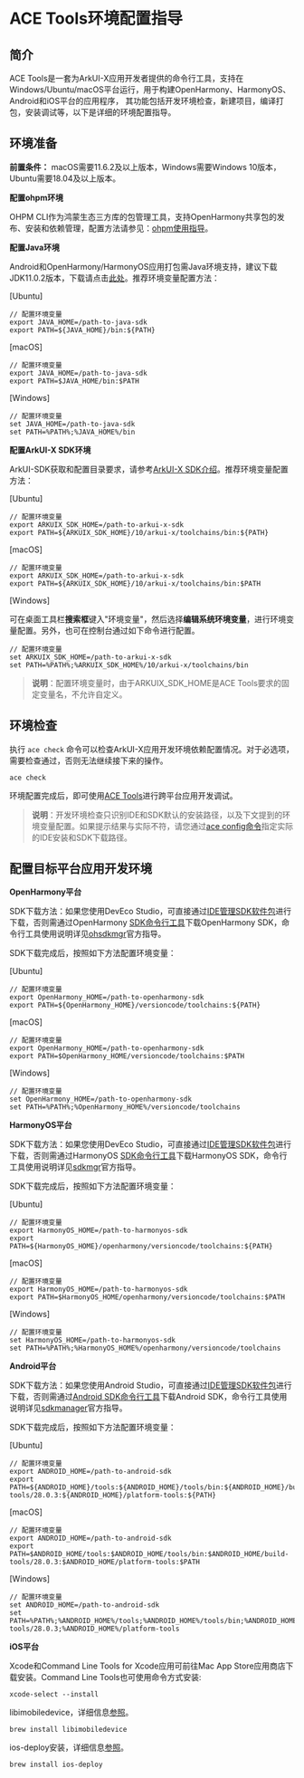 # ACE Tools环境配置指导

## 简介

ACE Tools是一套为ArkUI-X应用开发者提供的命令行工具，支持在Windows/Ubuntu/macOS平台运行，用于构建OpenHarmony、HarmonyOS、Android和iOS平台的应用程序， 其功能包括开发环境检查，新建项目，编译打包，安装调试等，以下是详细的环境配置指导。

## 环境准备

**前置条件：** macOS需要11.6.2及以上版本，Windows需要Windows 10版本，Ubuntu需要18.04及以上版本。

**配置ohpm环境**

   OHPM CLI作为鸿蒙生态三方库的包管理工具，支持OpenHarmony共享包的发布、安装和依赖管理，配置方法请参见：[ohpm使用指导](https://developer.harmonyos.com/cn/docs/documentation/doc-guides-V3/ide-command-line-ohpm-0000001490235312-V3)。

**配置Java环境**

   Android和OpenHarmony/HarmonyOS应用打包需Java环境支持，建议下载JDK11.0.2版本，下载请点击[此处](https://repo.huaweicloud.com/openjdk/)。推荐环境变量配置方法：

   [Ubuntu]

   ```shell
   // 配置环境变量
   export JAVA_HOME=/path-to-java-sdk
   export PATH=${JAVA_HOME}/bin:${PATH}
   ```

   [macOS]

   ```shell
   // 配置环境变量
   export JAVA_HOME=/path-to-java-sdk
   export PATH=$JAVA_HOME/bin:$PATH
   ```

   [Windows]

   ```shell
   // 配置环境变量
   set JAVA_HOME=/path-to-java-sdk
   set PATH=%PATH%;%JAVA_HOME%/bin
   ```

**配置ArkUI-X SDK环境**

   ArkUI-SDK获取和配置目录要求，请参考[ArkUI-X SDK介绍](../tools/how-to-use-arkui-x-sdk.md)。推荐环境变量配置方法：

   [Ubuntu]

   ```shell
   // 配置环境变量
   export ARKUIX_SDK_HOME=/path-to-arkui-x-sdk
   export PATH=${ARKUIX_SDK_HOME}/10/arkui-x/toolchains/bin:${PATH}
   ```
   [macOS]

   ```shell
   // 配置环境变量
   export ARKUIX_SDK_HOME=/path-to-arkui-x-sdk
   export PATH=${ARKUIX_SDK_HOME}/10/arkui-x/toolchains/bin:$PATH
   ```

   [Windows]

   可在桌面工具栏**搜索框**键入"环境变量"，然后选择**编辑系统环境变量**，进行环境变量配置。另外，也可在控制台通过如下命令进行配置。

   ```shell
   // 配置环境变量
   set ARKUIX_SDK_HOME=/path-to-arkui-x-sdk
   set PATH=%PATH%;%ARKUIX_SDK_HOME%/10/arkui-x/toolchains/bin
   ```
   > **说明**：配置环境变量时，由于ARKUIX_SDK_HOME是ACE Tools要求的固定变量名，不允许自定义。

## 环境检查

   执行 `ace check` 命令可以检查ArkUI-X应用开发环境依赖配置情况。对于必选项，需要检查通过，否则无法继续接下来的操作。

   ```shell
   ace check
   ```
   环境配置完成后，即可使用[ACE Tools](../quick-start/start-with-ace-tools.md#创建应用)进行跨平台应用开发调试。

  > **说明**：开发环境检查只识别IDE和SDK默认的安装路径，以及下文提到的环境变量配置。如果提示结果与实际不符，请您通过[ace config命令](https://gitcode.com/arkui-x/cli#ace-config)指定实际的IDE安装和SDK下载路径。

## 配置目标平台应用开发环境

**OpenHarmony平台**

   SDK下载方法：如果您使用DevEco Studio，可直接通过[IDE管理SDK软件包](https://developer.harmonyos.com/cn/docs/documentation/doc-guides/environment_config-0000001052902427)进行下载，否则需通过OpenHarmony [SDK命令行工具](https://developer.harmonyos.com/cn/develop/deveco-studio#download_cli_openharmony)下载OpenHarmony SDK，命令行工具使用说明详见[ohsdkmgr](https://developer.harmonyos.com/cn/docs/documentation/doc-guides/ohos-sdk-command-line-tool-0000001263280431)官方指导。

   SDK下载完成后，按照如下方法配置环境变量：

   [Ubuntu]

   ```shell
   // 配置环境变量
   export OpenHarmony_HOME=/path-to-openharmony-sdk
   export PATH=${OpenHarmony_HOME}/versioncode/toolchains:${PATH}
   ```

   [macOS]

   ```shell
   // 配置环境变量
   export OpenHarmony_HOME=/path-to-openharmony-sdk
   export PATH=$OpenHarmony_HOME/versioncode/toolchains:$PATH
   ```

   [Windows]

   ```shell
   // 配置环境变量
   set OpenHarmony_HOME=/path-to-openharmony-sdk
   set PATH=%PATH%;%OpenHarmony_HOME%/versioncode/toolchains
   ```

**HarmonyOS平台**

   SDK下载方法：如果您使用DevEco Studio，可直接通过[IDE管理SDK软件包](https://developer.harmonyos.com/cn/docs/documentation/doc-guides/environment_config-0000001052902427)进行下载，否则需通过HarmonyOS [SDK命令行工具](https://developer.harmonyos.com/cn/develop/deveco-studio#download_cli)下载HarmonyOS SDK，命令行工具使用说明详见[sdkmgr](https://developer.harmonyos.com/cn/docs/documentation/doc-guides/ide-command-line-sdkmgr-0000001110390078)官方指导。

   SDK下载完成后，按照如下方法配置环境变量：

   [Ubuntu]

   ```shell
   // 配置环境变量
   export HarmonyOS_HOME=/path-to-harmonyos-sdk
   export PATH=${HarmonyOS_HOME}/openharmony/versioncode/toolchains:${PATH}
   ```

   [macOS]

   ```shell
   // 配置环境变量
   export HarmonyOS_HOME=/path-to-harmonyos-sdk
   export PATH=$HarmonyOS_HOME/openharmony/versioncode/toolchains:$PATH
   ```

   [Windows]

   ```shell
   // 配置环境变量
   set HarmonyOS_HOME=/path-to-harmonyos-sdk
   set PATH=%PATH%;%HarmonyOS_HOME%/openharmony/versioncode/toolchains
   ```

**Android平台**

   SDK下载方法：如果您使用Android Studio，可直接通过[IDE管理SDK软件包](https://developer.android.google.cn/studio/intro/update#sdk-manager)进行下载，否则需通过[Android SDK命令行工具](https://developer.android.google.cn/studio#command-line-tools-only)下载Android SDK，命令行工具使用说明详见[sdkmanager](https://developer.android.google.cn/studio/command-line/sdkmanager)官方指导。

   SDK下载完成后，按照如下方法配置环境变量：

   [Ubuntu]

   ```shell
   // 配置环境变量
   export ANDROID_HOME=/path-to-android-sdk
   export PATH=${ANDROID_HOME}/tools:${ANDROID_HOME}/tools/bin:${ANDROID_HOME}/build-tools/28.0.3:${ANDROID_HOME}/platform-tools:${PATH}
   ```

   [macOS]

   ```shell
   // 配置环境变量
   export ANDROID_HOME=/path-to-android-sdk
   export PATH=$ANDROID_HOME/tools:$ANDROID_HOME/tools/bin:$ANDROID_HOME/build-tools/28.0.3:$ANDROID_HOME/platform-tools:$PATH
   ```

   [Windows]

   ```shell
   // 配置环境变量
   set ANDROID_HOME=/path-to-android-sdk
   set PATH=%PATH%;%ANDROID_HOME%/tools;%ANDROID_HOME%/tools/bin;%ANDROID_HOME%/build-tools/28.0.3;%ANDROID_HOME%/platform-tools
   ```

**iOS平台**

   Xcode和Command Line Tools for Xcode应用可前往Mac App Store应用商店下载安装。Command Line Tools也可使用命令方式安装:

   ```shell
   xcode-select --install
   ```

   libimobiledevice，详细信息[参照](https://libimobiledevice.org)。

   ```shell
   brew install libimobiledevice
   ```

   ios-deploy安装，详细信息[参照](https://github.com/ios-control/ios-deploy)。

   ```shell
   brew install ios-deploy
   ```
